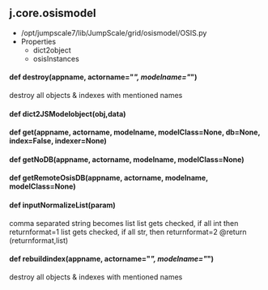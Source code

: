 ## j.core.osismodel

- /opt/jumpscale7/lib/JumpScale/grid/osismodel/OSIS.py
- Properties
    - dict2object
    - osisInstances

    

#### def destroy(appname, actorname="*", modelname="*") 

destroy all objects & indexes with mentioned names

#### def dict2JSModelobject(obj,data) 

#### def get(appname, actorname, modelname, modelClass=None, db=None, index=False, indexer=None) 

#### def getNoDB(appname, actorname, modelname, modelClass=None) 

#### def getRemoteOsisDB(appname, actorname, modelname, modelClass=None) 

#### def inputNormalizeList(param) 

comma separated string becomes list
list gets checked, if all int then returnformat=1
list gets checked, if all str, then returnformat=2
@return (returnformat,list)

#### def rebuildindex(appname, actorname="*", modelname="*") 

destroy all objects & indexes with mentioned names


